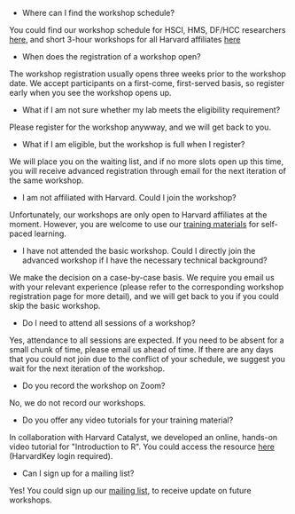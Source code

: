 
- Where can I find the workshop schedule?

You could find our workshop schedule for HSCI, HMS, DF/HCC researchers [here](https://bioinformatics.sph.harvard.edu/upcoming-workshops), and short 3-hour workshops for all Harvard affiliates [here](https://bioinformatics.sph.harvard.edu/current-bioinformatics-topics-workshops)

- When does the registration of a workshop open?

The workshop registration usually opens three weeks prior to the workshop date. We accept participants on a first-come, first-served basis, so register early when you see the workshop opens up.

- What if I am not sure whether my lab meets the eligibility requirement?

Please register for the workshop anywway, and we will get back to you.

- What if I am eligible, but the workshop is full when I register?

We will place you on the waiting list, and if no more slots open up this time, you will receive advanced registration through email for the next iteration of the same workshop.

- I am not affiliated with Harvard. Could I join the workshop?

Unfortunately, our workshops are only open to Harvard affiliates at the moment. However, you are welcome to use our [training materials](https://hbctraining.github.io/main/) for self-paced learning.

- I have not attended the basic workshop. Could I directly join the advanced workshop if I have the necessary technical background?

We make the decision on a case-by-case basis. We require you email us with your relevant experience (please refer to the corresponding workshop registration page for more detail), and we will get back to you if you could skip the basic workshop.

- Do I need to attend all sessions of a workshop?

Yes, attendance to all sessions are expected. If you need to be absent for a small chunk of time, please email us ahead of time. If there are any days that you could not join due to the conflict of your schedule, we suggest you wait for the next iteration of the workshop.

- Do you record the workshop on Zoom?

No, we do not record our workshops.

- Do you offer any video tutorials for your training material?

In collaboration with Harvard Catalyst, we developed an online, hands-on video tutorial for "Introduction to R". You could access the resource [here](https://catalyst.harvard.edu/courses/intro-to-r/) (HarvardKey login required).

- Can I sign up for a mailing list?

Yes! You could sign up our [mailing list](https://hsphsun3.harvard.edu/mailman/listinfo/hbctraining), to receive update on future workshops.

